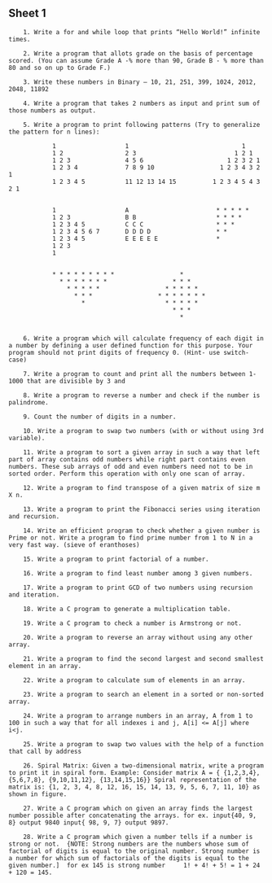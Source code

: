 ## Sheet 1
        1. Write a for and while loop that prints “Hello World!” infinite times.
        
        2. Write a program that allots grade on the basis of percentage scored. (You can assume Grade A -% more than 90, Grade B - % more than 80 and so on up to Grade F.)
        
        3. Write these numbers in Binary – 10, 21, 251, 399, 1024, 2012, 2048, 11892
        
        4. Write a program that takes 2 numbers as input and print sum of those numbers as output.
        
        5. Write a program to print following patterns (Try to generalize the pattern for n lines):
                
                1                   1                               1
                1 2                 2 3                           1 2 1
                1 2 3               4 5 6                       1 2 3 2 1
                1 2 3 4             7 8 9 10                  1 2 3 4 3 2 1
                1 2 3 4 5           11 12 13 14 15          1 2 3 4 5 4 3 2 1
                
                
                1                   A                        * * * * *
                1 2 3               B B                      * * * *
                1 2 3 4 5           C C C                    * * *
                1 2 3 4 5 6 7       D D D D                  * *
                1 2 3 4 5           E E E E E                *
                1 2 3
                1
                
                
                * * * * * * * * *                  *
                  * * * * * * *                  * * *
                    * * * * *                  * * * * *
                      * * *                  * * * * * * *
                        *                      * * * * *
                                                 * * *
                                                   *
                                                
                                                
        6. Write a program which will calculate frequency of each digit in a number by defining a user defined function for this purpose. Your program should not print digits of frequency 0. (Hint- use switch-case)
        
        7. Write a program to count and print all the numbers between 1-1000 that are divisible by 3 and
        
        8. Write a program to reverse a number and check if the number is palindrome.
        
        9. Count the number of digits in a number.
        
        10. Write a program to swap two numbers (with or without using 3rd variable).
        
        11. Write a program to sort a given array in such a way that left part of array contains odd numbers while right part contains even numbers. These sub arrays of odd and even numbers need not to be in sorted order. Perform this operation with only one scan of array.
        
        12. Write a program to find transpose of a given matrix of size m X n.
        
        13. Write a program to print the Fibonacci series using iteration and recursion.
        
        14. Write an efficient program to check whether a given number is Prime or not. Write a program to find prime number from 1 to N in a very fast way. (sieve of eranthoses)
        
        15. Write a program to print factorial of a number.
        
        16. Write a program to find least number among 3 given numbers.
        
        17. Write a program to print GCD of two numbers using recursion and iteration.
        
        18. Write a C program to generate a multiplication table.
        
        19. Write a C program to check a number is Armstrong or not.
        
        20. Write a program to reverse an array without using any other array.
        
        21. Write a program to find the second largest and second smallest element in an array.
        
        22. Write a program to calculate sum of elements in an array.
        
        23. Write a program to search an element in a sorted or non-sorted array.
        
        24. Write a program to arrange numbers in an array, A from 1 to 100 in such a way that for all indexes i and j, A[i] <= A[j] where i<j.
        
        25. Write a program to swap two values with the help of a function that call by address
        
        26. Spiral Matrix: Given a two-dimensional matrix, write a program to print it in spiral form. Example: Consider matrix A = { {1,2,3,4}, {5,6,7,8}, {9,10,11,12}, {13,14,15,16}} Spiral representation of the matrix is: {1, 2, 3, 4, 8, 12, 16, 15, 14, 13, 9, 5, 6, 7, 11, 10} as shown in figure.
        
        27. Write a C program which on given an array finds the largest number possible after concatenating the arrays. for ex. input{40, 9, 8} output 9840 input{ 98, 9, 7} output 9897.
        
        28. Write a C program which given a number tells if a number is strong or not.  {NOTE: Strong numbers are the numbers whose sum of factorial of digits is equal to the original number. Strong number is a number for which sum of factorials of the digits is equal to the     given number.]  for ex 145 is strong number     1! + 4! + 5! = 1 + 24 + 120 = 145.
